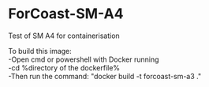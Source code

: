 # ForCoast-SM-A4

Test of SM A4 for containerisation

To build this image: <br />
-Open cmd or powershell with Docker running <br />
-cd %directory of the dockerfile% <br />
-Then run the command: "docker build -t forcoast-sm-a3 ."
